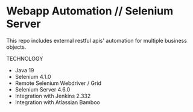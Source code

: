 # Webapp Automation // Selenium Server
This repo includes external restful apis' automation for multiple business objects.

TECHNOLOGY
- Java 19
- Selenium 4.1.0
- Remote Selenium Webdriver / Grid
- Selenium Server 4.6.0
- Integration with Jenkins 2.332
- Integration with Atlassian Bamboo
